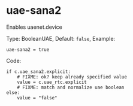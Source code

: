# uae-sana2 #

Enables uaenet.device

Type: BooleanUAE,
Default: `false`,
Example:

    uae-sana2 = true

Code:

    if c.uae_sana2.explicit:
        # FIXME: ok? keep already specified value
        value = c.uae_rtc.explicit
        # FIXME: match and normalize uae boolean
    else:
        value = "false"
